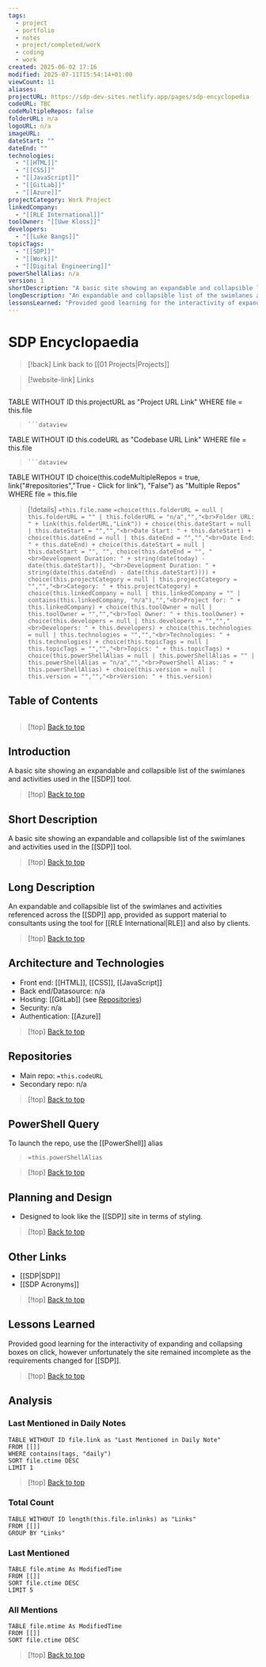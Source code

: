 ```yaml
---
tags:
  - project
  - portfolio
  - notes
  - project/completed/work
  - coding
  - work
created: 2025-06-02 17:16
modified: 2025-07-11T15:54:14+01:00
viewCount: 11
aliases: 
projectURL: https://sdp-dev-sites.netlify.app/pages/sdp-encyclopedia
codeURL: TBC
codeMultipleRepos: false
folderURL: n/a
logoURL: n/a
imageURL: 
dateStart: ""
dateEnd: ""
technologies:
  - "[[HTML]]"
  - "[[CSS]]"
  - "[[JavaScript]]"
  - "[[GitLab]]"
  - "[[Azure]]"
projectCategory: Work Project
linkedCompany:
  - "[[RLE International]]"
toolOwner: "[[Uwe Kloss]]"
developers:
  - "[[Luke Bangs]]"
topicTags:
  - "[[SDP]]"
  - "[[Work]]"
  - "[[Digital Engineering]]"
powerShellAlias: n/a
version: 1
shortDescription: "A basic site showing an expandable and collapsible list of the swimlanes and activities used in the SDP tool."
longDescription: "An expandable and collapsible list of the swimlanes and activities referenced across the SDP app, provided as support material to consultants using the tool for RLE International|RLE and also by clients."
lessonsLearned: "Provided good learning for the interactivity of expanding and collapsing boxes on click, however unfortunately the site remained incomplete as the requirements changed for SDP."
---
```

# SDP Encyclopaedia

> [!back] Link back to [[01 Projects|Projects]]

>[!website-link] Links
> ```dataview
TABLE WITHOUT ID this.projectURL as "Project URL Link"
WHERE file = this.file
>```
>```dataview
TABLE WITHOUT ID this.codeURL as "Codebase URL Link"
WHERE file = this.file
>```
>```dataview
TABLE WITHOUT ID choice(this.codeMultipleRepos = true, link("#repositories","True - Click for link"), "False") as "Multiple Repos"
WHERE file = this.file

>[!details]  `=this.file.name`
>`=choice(this.folderURL = null | this.folderURL = "" | this.folderURL = "n/a","","<br>Folder URL: " + link(this.folderURL,"Link")) + choice(this.dateStart = null | this.dateStart = "","","<br>Date Start: " + this.dateStart) + choice(this.dateEnd = null | this.dateEnd = "","","<br>Date End: " + this.dateEnd) + choice(this.dateStart = null | this.dateStart = "", "", choice(this.dateEnd = "", "<br>Development Duration: " + string(date(today) - date(this.dateStart)), "<br>Development Duration: " + string(date(this.dateEnd) - date(this.dateStart)))) + choice(this.projectCategory = null | this.projectCategory = "","","<br>Category: " + this.projectCategory) + choice(this.linkedCompany = null | this.linkedCompany = "" | contains(this.linkedCompany, "n/a"),"","<br>Project for: " + this.linkedCompany) + choice(this.toolOwner = null | this.toolOwner = "","","<br>Tool Owner: " + this.toolOwner) + choice(this.developers = null | this.developers = "","","<br>Developers: " + this.developers) + choice(this.technologies = null | this.technologies = "","","<br>Technologies: " + this.technologies) + choice(this.topicTags = null | this.topicTags = "","","<br>Topics: " + this.topicTags) + choice(this.powerShellAlias = null | this.powerShellAlias = "" | this.powerShellAlias = "n/a","","<br>PowerShell Alias: " + this.powerShellAlias) + choice(this.version = null | this.version = "","","<br>Version: " + this.version)`

## Table of Contents

```table-of-contents
```

>[!top] [Back to top](#Table%20of%20Contents)

## Introduction

A basic site showing an expandable and collapsible list of the swimlanes and activities used in the [[SDP]] tool.

>[!top] [Back to top](#Table%20of%20Contents)

## Short Description

A basic site showing an expandable and collapsible list of the swimlanes and activities used in the [[SDP]] tool.

>[!top] [Back to top](#Table%20of%20Contents)

## Long Description

An expandable and collapsible list of the swimlanes and activities referenced across the [[SDP]] app, provided as support material to consultants using the tool for [[RLE International|RLE]] and also by clients.

>[!top] [Back to top](#Table%20of%20Contents)

## Architecture and Technologies

- Front end: [[HTML]], [[CSS]], [[JavaScript]]
- Back end/Datasource: n/a
- Hosting: [[GitLab]] (see [Repositories](#repositories))
- Security: n/a
- Authentication: [[Azure]]

>[!top] [Back to top](#Table%20of%20Contents)

## Repositories

- Main repo: `=this.codeURL`
- Secondary repo: n/a

>[!top] [Back to top](#Table%20of%20Contents)

## PowerShell Query

To launch the repo, use the [[PowerShell]] alias 

> `=this.powerShellAlias`

>[!top] [Back to top](#Table%20of%20Contents)

## Planning and Design

- Designed to look like the [[SDP]] site in terms of styling.

>[!top] [Back to top](#Table%20of%20Contents)

## Other Links

- [[SDP|SDP]]
- [[SDP Acronyms]]

>[!top] [Back to top](#Table%20of%20Contents)

## Lessons Learned

Provided good learning for the interactivity of expanding and collapsing boxes on click, however unfortunately the site remained incomplete as the requirements changed for [[SDP]].

>[!top] [Back to top](#Table%20of%20Contents)

## Analysis

### Last Mentioned in Daily Notes

```dataview
TABLE WITHOUT ID file.link as "Last Mentioned in Daily Note"
FROM [[]]
WHERE contains(tags, "daily")
SORT file.ctime DESC
LIMIT 1
```

>[!top] [Back to top](#Table%20of%20Contents)

### Total Count

```dataview
TABLE WITHOUT ID length(this.file.inlinks) as "Links"
FROM [[]]
GROUP BY "Links"
```

### Last Mentioned

```dataview
TABLE file.mtime As ModifiedTime
FROM [[]]
SORT file.ctime DESC
LIMIT 5
```

### All Mentions

```dataview
TABLE file.mtime As ModifiedTime
FROM [[]]
SORT file.ctime DESC
```

>[!top] [Back to top](#Table%20of%20Contents)